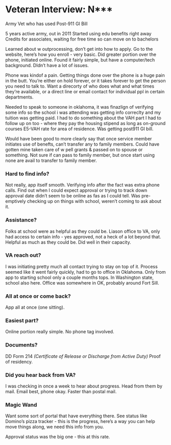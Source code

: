
# Veteran Interview: N***

Army Vet who has used Post-911 GI Bill

5 years active army, out in 2011
Started using edu benefits right away
Credits for associates, waiting for free time so can move on to bachelors

Learned about w outprocessing, don’t get into how to apply. Go to the website, here’s how you enroll - very basic. Did greater portion over the phone, initiated online. Found it fairly simple, but have a computer/tech background. DIdn’t have a lot of issues.

Phone was kindof a pain. Getting things done over the phone is a huge pain in the butt. You’re either on hold forever, or it takes forever to get the person you need to talk to. Want a direcorty of who does what and what times they’re available, or a direct line or email contact for individual ppl in certain departments.

Needed to speak to someone in oklahoma, it was finazlign of verifying some info so the school i was attending was getting info correclty and my tuition was getting paid. I had to do something about the VAH part I had to follow up on too - where they pay the housing stipend as long as on-ground courses E5-VAH rate for area of residence. Was getting post911 GI bill.

Would have been good to more clearly say that once service member initiates use of benefts, can’t transfer any to family members. Could have gotten mine taken care of w pell grants & passed on to spouse or something. Not sure if can pass to family member, but once start using none are avail to transfer to family member.

### Hard to find info? 

Not really, app itself smooth. Verifying info after the fact was extra phone calls. Find out when I could expect approval or trying to track down approval date didn’t seem to be online as fas as I could tell. Was pre-emptively checking up on things with school, weren’t coming to ask about it.

### Assistance? 

Folks at school were as helpful as they could be. Liason office to VA, only had access to certain info - yes approved, not a heck of a lot beyond that. Helpful as much as they could be. Did well in their capacity. 

### VA reach out? 

I was initiating pretty much all contact trying to stay on top of it. Process seemed like it went fairly quickly, had to go to office in Oklahoma. Only from app to starting school only a couple months tops. In Washington state, school also here. Office was somewhere in OK, probably around Fort Sill.

### All at once or come back?
App all at once (one sitting). 

### Easiest part? 

Online portion really simple. No phone tag involved.

### Documents? 
DD Form 214 *(Certificate of Release or Discharge from Active Duty)*
Proof of residency.

### Did you hear back from VA? 

I was checking in once a week to hear about progress. Head from them by mail. Email best, phone okay. Faster than postal mail.

### Magic Wand
Want some sort of portal that have everything there. See status like Domino’s pizza tracker - this is the progress, here’s a way you can help move things along, we need this info from you.

Approval status was the big one - this at this rate.
